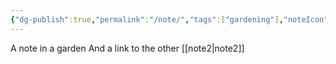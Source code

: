 ```yaml
---
{"dg-publish":true,"permalink":"/note/","tags":["gardening"],"noteIcon":""}
---
```


A note in a garden
And a link to the other [[note2\|note2]]